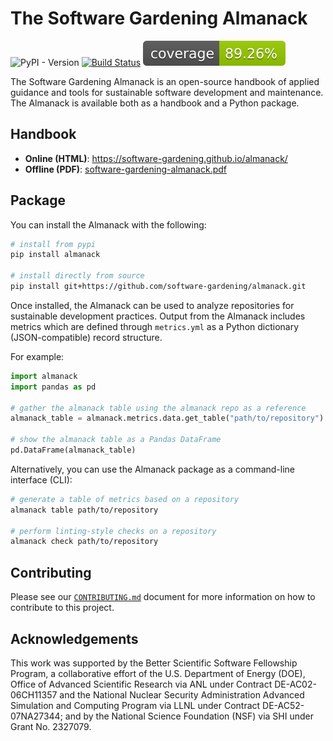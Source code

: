# The Software Gardening Almanack

![PyPI - Version](https://img.shields.io/pypi/v/almanack)
[![Build Status](https://github.com/software-gardening/almanack/actions/workflows/pytest-tests.yml/badge.svg?branch=main)](https://github.com/software-gardening/almanack/actions/workflows/pytest-tests.yml?query=branch%3Amain)
![Coverage Status](https://raw.githubusercontent.com/software-gardening/almanack/main/media/coverage-badge.svg)

The Software Gardening Almanack is an open-source handbook of applied guidance and tools for sustainable software development and maintenance.
The Almanack is available both as a handbook and a Python package.

## Handbook

- __Online (HTML)__: https://software-gardening.github.io/almanack/
- __Offline (PDF)__: [software-gardening-almanack.pdf](https://software-gardening.github.io/almanack/software-gardening-almanack.pdf)

## Package

You can install the Almanack with the following:

```bash
# install from pypi
pip install almanack

# install directly from source
pip install git+https://github.com/software-gardening/almanack.git
```

Once installed, the Almanack can be used to analyze repositories for sustainable development practices.
Output from the Almanack includes metrics which are defined through `metrics.yml` as a Python dictionary (JSON-compatible) record structure.

For example:

```python
import almanack
import pandas as pd

# gather the almanack table using the almanack repo as a reference
almanack_table = almanack.metrics.data.get_table("path/to/repository")

# show the almanack table as a Pandas DataFrame
pd.DataFrame(almanack_table)
```

Alternatively, you can use the Almanack package as a command-line interface (CLI):

```bash
# generate a table of metrics based on a repository
almanack table path/to/repository

# perform linting-style checks on a repository
almanack check path/to/repository
```

## Contributing

Please see our [`CONTRIBUTING.md`](CONTRIBUTING.md) document for more information on how to contribute to this project.

## Acknowledgements

This work was supported by the Better Scientific Software Fellowship Program, a collaborative effort of the U.S. Department of Energy (DOE), Office of Advanced Scientific Research via ANL under Contract DE-AC02-06CH11357 and the National Nuclear Security Administration Advanced Simulation and Computing Program via LLNL under Contract DE-AC52-07NA27344; and by the National Science Foundation (NSF) via SHI under Grant No. 2327079.
